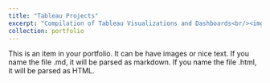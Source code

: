 ```yaml
---
title: "Tableau Projects"
excerpt: "Compilation of Tableau Visualizations and Dashboards<br/><img src='/images/tableau_p.png'>"
collection: portfolio
---
```


This is an item in your portfolio. It can be have images or nice text. If you name the file .md, it will be parsed as markdown. If you name the file .html, it will be parsed as HTML.

